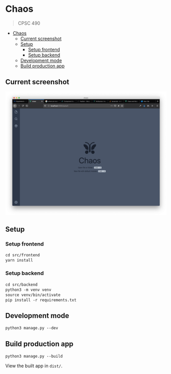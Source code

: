 # Chaos

> CPSC 490

- [Chaos](#chaos)
  - [Current screenshot](#current-screenshot)
  - [Setup](#setup)
    - [Setup frontend](#setup-frontend)
    - [Setup backend](#setup-backend)
  - [Development mode](#development-mode)
  - [Build production app](#build-production-app)

## Current screenshot

![Current Screenshot](./docs/screenshots/current.png)

## Setup

### Setup frontend

```
cd src/frontend
yarn install
```

### Setup backend

```
cd src/backend
python3 -m venv venv
source venv/bin/activate
pip install -r requirements.txt
```

## Development mode

```
python3 manage.py --dev
```

## Build production app

```
python3 manage.py --build
```

View the built app in `dist/`.
